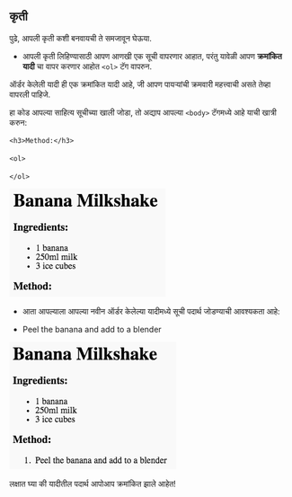 ## कृती

पुढे, आपली कृती कशी बनवायची ते समजावून घेऊया.

+ आपली कृती लिहिण्यासाठी आपण आणखी एक सूची वापरणार आहात, परंतु यावेळी आपण **क्रमांकित यादी** चा वापर करणार आहोत `<ol>` टॅग वापरुन.

ऑर्डर केलेली यादी ही एक क्रमांकित यादी आहे, जी आपण पायऱ्यांची क्रमवारी महत्त्वाची असते तेव्हा वापरली पाहिजे.

हा कोड आपल्या साहित्य सूचीच्या खाली जोडा, तो अद्याप आपल्या `<body>` टॅगमध्ये आहे याची खात्री करुन:

    <h3>Method:</h3>
    
    <ol>
    
    </ol>
    

![स्क्रीनशॉट](images/recipe-method.png)

+ आता आपल्याला आपल्या नवीन ऑर्डर केलेल्या यादीमध्ये सूची पदार्थ जोडण्याची आवश्यकता आहे:

    <li>Peel the banana and add to a blender</li>
    

![स्क्रीनशॉट](images/recipe-ol.png)

लक्षात घ्या की यादीतील पदार्थ आपोआप क्रमांकित झाले आहेत!